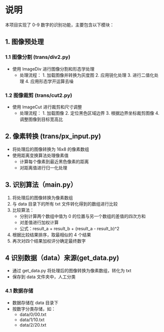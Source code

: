 # 说明

本项目实现了 0-9 数字的识别功能，主要包含以下模块：

## 1. 图像预处理

### 1.1 图像分割 (trans/div2.py)

- 使用 ImageDiv 进行图像分割和形态学处理
  - 处理流程：
        1. 加载图像并转换为灰度图
        2. 应用锐化处理
        3. 进行二值化处理
        4. 应用形态学开运算去噪

### 1.2 图像裁剪 (trans/cut2.py)

- 使用 ImageCut 进行裁剪和尺寸调整
  - 处理流程：
        1. 加载图像
        2. 定位黑色区域边界
        3. 根据边界坐标裁剪图像
        4. 调整图像到目标宽高比

## 2. 像素转换 (trans/px_input.py)

- 将处理后的图像转换为 16x8 的像素数组
- 使用距离变换算法处理像素值
  - 计算每个像素到最近黑色像素的距离
  - 对距离值进行归一化处理

## 3. 识别算法（main.py）

1. 将处理后的图像转换为像素数组
2. 与 data 目录下的所有 txt 文件转化得到的数组进行比较
3. 比较算法：
    - 分别计算两个数组中值为 0 的位置与另一个数组的差值的四次方和
    - 对差值进行加权计算
    - 公式：result_a + result_b + (result_a - result_b)^2
4. 根据比较结果排序，取最相似的 4 个结果
5. 再次对四个结果加权评分确定最终数字

## 4 识别数据（data）来源(get_data.py)

- 通过 get_data.py 将处理后的图像转换为像素数组，转化为 txt
- 保存到 data 文件夹中，人工分类

### 4.1 数据存储

- 数据存储在 data 目录下
- 按数字分类存储，如：
  - data/0/00.txt
  - data/1/10.txt
  - data/2/20.txt
